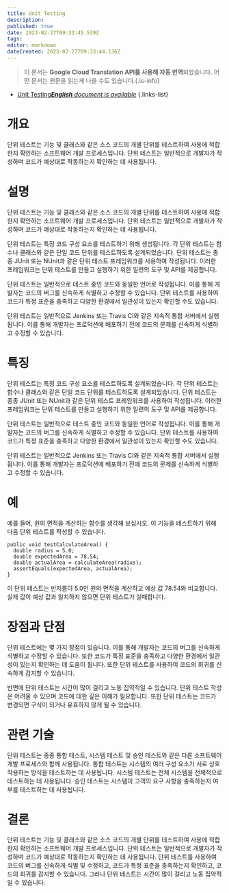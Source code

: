 ```yaml
---
title: Unit Testing
description: 
published: true
date: 2023-02-27T09:33:45.539Z
tags: 
editor: markdown
dateCreated: 2023-02-27T09:33:44.136Z
---
```


> 이 문서는 **Google Cloud Translation API를 사용해 자동 번역**되었습니다.
어떤 문서는 원문을 읽는게 나을 수도 있습니다.{.is-info}



- [Unit Testing***English** document is available*](/en/Knowledge-base/Dictionary/unit-testing)
{.links-list}


# 개요
단위 테스트는 기능 및 클래스와 같은 소스 코드의 개별 단위를 테스트하여 사용에 적합한지 확인하는 소프트웨어 개발 프로세스입니다. 단위 테스트는 일반적으로 개발자가 작성하며 코드가 예상대로 작동하는지 확인하는 데 사용됩니다.

# 설명
단위 테스트는 기능 및 클래스와 같은 소스 코드의 개별 단위를 테스트하여 사용에 적합한지 확인하는 소프트웨어 개발 프로세스입니다. 단위 테스트는 일반적으로 개발자가 작성하며 코드가 예상대로 작동하는지 확인하는 데 사용됩니다.

단위 테스트는 특정 코드 구성 요소를 테스트하기 위해 생성됩니다. 각 단위 테스트는 함수나 클래스와 같은 단일 코드 단위를 테스트하도록 설계되었습니다. 단위 테스트는 종종 JUnit 또는 NUnit과 같은 단위 테스트 프레임워크를 사용하여 작성됩니다. 이러한 프레임워크는 단위 테스트를 만들고 실행하기 위한 일련의 도구 및 API를 제공합니다.

단위 테스트는 일반적으로 테스트 중인 코드와 동일한 언어로 작성됩니다. 이를 통해 개발자는 코드의 버그를 신속하게 식별하고 수정할 수 있습니다. 단위 테스트를 사용하여 코드가 특정 표준을 충족하고 다양한 환경에서 일관성이 있는지 확인할 수도 있습니다.

단위 테스트는 일반적으로 Jenkins 또는 Travis CI와 같은 지속적 통합 서버에서 실행됩니다. 이를 통해 개발자는 프로덕션에 배포하기 전에 코드의 문제를 신속하게 식별하고 수정할 수 있습니다.

# 특징
단위 테스트는 특정 코드 구성 요소를 테스트하도록 설계되었습니다. 각 단위 테스트는 함수나 클래스와 같은 단일 코드 단위를 테스트하도록 설계되었습니다. 단위 테스트는 종종 JUnit 또는 NUnit과 같은 단위 테스트 프레임워크를 사용하여 작성됩니다. 이러한 프레임워크는 단위 테스트를 만들고 실행하기 위한 일련의 도구 및 API를 제공합니다.

단위 테스트는 일반적으로 테스트 중인 코드와 동일한 언어로 작성됩니다. 이를 통해 개발자는 코드의 버그를 신속하게 식별하고 수정할 수 있습니다. 단위 테스트를 사용하여 코드가 특정 표준을 충족하고 다양한 환경에서 일관성이 있는지 확인할 수도 있습니다.

단위 테스트는 일반적으로 Jenkins 또는 Travis CI와 같은 지속적 통합 서버에서 실행됩니다. 이를 통해 개발자는 프로덕션에 배포하기 전에 코드의 문제를 신속하게 식별하고 수정할 수 있습니다.

# 예
예를 들어, 원의 면적을 계산하는 함수를 생각해 보십시오. 이 기능을 테스트하기 위해 다음 단위 테스트를 작성할 수 있습니다.

```
public void testCalculateArea() {
  double radius = 5.0;
  double expectedArea = 78.54;
  double actualArea = calculateArea(radius);
  assertEquals(expectedArea, actualArea);
}
```

이 단위 테스트는 반지름이 5.0인 원의 면적을 계산하고 예상 값 78.54와 비교합니다. 실제 값이 예상 값과 일치하지 않으면 단위 테스트가 실패합니다.

# 장점과 단점
단위 테스트에는 몇 가지 장점이 있습니다. 이를 통해 개발자는 코드의 버그를 신속하게 식별하고 수정할 수 있습니다. 또한 코드가 특정 표준을 충족하고 다양한 환경에서 일관성이 있는지 확인하는 데 도움이 됩니다. 또한 단위 테스트를 사용하여 코드의 회귀를 신속하게 감지할 수 있습니다.

반면에 단위 테스트는 시간이 많이 걸리고 노동 집약적일 수 있습니다. 단위 테스트 작성은 어려울 수 있으며 코드에 대한 깊은 이해가 필요합니다. 또한 단위 테스트는 코드가 변경되면 구식이 되거나 유효하지 않게 될 수 있습니다.

# 관련 기술
단위 테스트는 종종 통합 테스트, 시스템 테스트 및 승인 테스트와 같은 다른 소프트웨어 개발 프로세스와 함께 사용됩니다. 통합 테스트는 시스템의 여러 구성 요소가 서로 상호 작용하는 방식을 테스트하는 데 사용됩니다. 시스템 테스트는 전체 시스템을 전체적으로 테스트하는 데 사용됩니다. 승인 테스트는 시스템이 고객의 요구 사항을 충족하는지 여부를 테스트하는 데 사용됩니다.

# 결론
단위 테스트는 기능 및 클래스와 같은 소스 코드의 개별 단위를 테스트하여 사용에 적합한지 확인하는 소프트웨어 개발 프로세스입니다. 단위 테스트는 일반적으로 개발자가 작성하며 코드가 예상대로 작동하는지 확인하는 데 사용됩니다. 단위 테스트를 사용하여 코드의 버그를 신속하게 식별 및 수정하고, 코드가 특정 표준을 충족하는지 확인하고, 코드의 회귀를 감지할 수 있습니다. 그러나 단위 테스트는 시간이 많이 걸리고 노동 집약적일 수 있습니다.